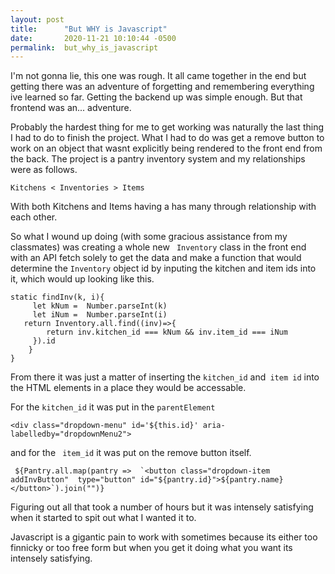 ```yaml
---
layout: post
title:      "But WHY is Javascript"
date:       2020-11-21 10:10:44 -0500
permalink:  but_why_is_javascript
---
```




I'm not gonna lie, this one was rough. It all came together in the end but getting there was an adventure of forgetting and remembering everything ive learned so far. Getting the backend up was simple enough. But that frontend was an... adventure.

Probably the hardest thing for me to get working was naturally the last thing I had to do to finish the project. What I had to do was get a remove button to work on an object that wasnt explicitly being rendered to the front end from the back. The project is a pantry inventory system and my relationships were as follows. 

```
Kitchens < Inventories > Items

```

With both Kitchens and Items having a has many through relationship with each other.


So what I wound up doing (with some gracious assistance from my classmates) was creating a whole new ` Inventory`    class in the front end with an API fetch solely to get the data and make a function that would determine the `Inventory` object id by inputing the kitchen and item ids into it, which would up looking like this.

```
static findInv(k, i){
     let kNum =  Number.parseInt(k)
     let iNum =  Number.parseInt(i)
   return Inventory.all.find((inv)=>{
        return inv.kitchen_id === kNum && inv.item_id === iNum 
     }).id
    }
}
```

From there it was just a matter of inserting the `kitchen_id` and` item id` into the HTML elements in a place they would be accessable.

For the `kitchen_id` it was put in the `parentElement`

```
<div class="dropdown-menu" id='${this.id}' aria-labelledby="dropdownMenu2">
```

and for the ` item_id`   it was put on the remove button itself.

```
 ${Pantry.all.map(pantry =>  `<button class="dropdown-item addInvButton"  type="button" id="${pantry.id}">${pantry.name}</button>`).join("")}
```

Figuring out all that took a number of hours but it was intensely satisfying when it started to spit out what I wanted it to.

Javascript is a gigantic pain to work with sometimes because its either too finnicky or too free form but when you get it doing what you want its intensely satisfying.
